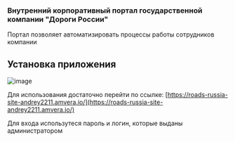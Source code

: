 ### Внутренний корпоративный портал государственной компании "Дороги России"
Портал позволяет автоматизировать процессы работы сотрудников компании

## Установка приложения
![image](https://github.com/user-attachments/assets/b4587cff-610d-4fb6-b049-c8cececa9094)

Для использования достаточно перейти по ссылке: [https://roads-russia-site-andrey2211.amvera.io/](https://roads-russia-site-andrey2211.amvera.io/)

Для входа использутеся пароль и логин, которые выданы администратором
